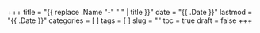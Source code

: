 +++
title = "{{ replace .Name "-" " " | title }}"
date = "{{ .Date }}"
lastmod = "{{ .Date }}"
categories = [ ]
tags = [ ]
slug = ""
toc = true
draft = false
+++
